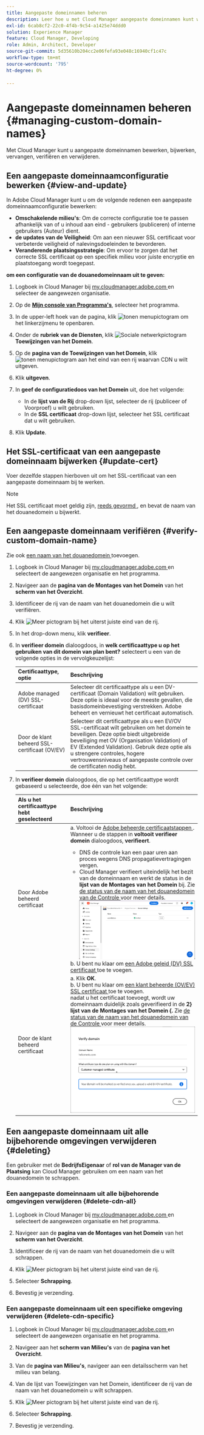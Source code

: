 ```yaml
---
title: Aangepaste domeinnamen beheren
description: Leer hoe u met Cloud Manager aangepaste domeinnamen kunt weergeven, bijwerken, vervangen en verwijderen.
exl-id: 6cab8cf2-22c0-4f4b-9c54-a1425e74ddd0
solution: Experience Manager
feature: Cloud Manager, Developing
role: Admin, Architect, Developer
source-git-commit: 5d35610b204cc2e06fefa93e048c16940cf1c47c
workflow-type: tm+mt
source-wordcount: '795'
ht-degree: 0%

---
```



# Aangepaste domeinnamen beheren {#managing-custom-domain-names}

Met Cloud Manager kunt u aangepaste domeinnamen bewerken, bijwerken, vervangen, verifiëren en verwijderen.

## Een aangepaste domeinnaamconfiguratie bewerken {#view-and-update}

In Adobe Cloud Manager kunt u om de volgende redenen een aangepaste domeinnaamconfiguratie bewerken:

* **Omschakelende milieu&#39;s**: Om de correcte configuratie toe te passen afhankelijk van of u inhoud aan eind - gebruikers (publiceren) of interne gebruikers (Auteur) dient.
* **de updates van de Veiligheid**: Om aan een nieuwer SSL certificaat voor verbeterde veiligheid of nalevingsdoeleinden te bevorderen.
* **Veranderende plaatsingsstrategie**: Om ervoor te zorgen dat het correcte SSL certificaat op een specifiek milieu voor juiste encryptie en plaatstoegang wordt toegepast.

**om een configuratie van de douanedomeinnaam uit te geven:**

1. Logboek in Cloud Manager bij [ my.cloudmanager.adobe.com ](https://my.cloudmanager.adobe.com/) en selecteer de aangewezen organisatie.

1. Op de **[Mijn console van Programma&#39;s](/help/implementing/cloud-manager/navigation.md#my-programs)**, selecteer het programma.

1. In de upper-left hoek van de pagina, klik ![ tonen menupictogram ](https://spectrum.adobe.com/static/icons/workflow_18/Smock_ShowMenu_18_N.svg) om het linkerzijmenu te openbaren.

1. Onder de **rubriek van de Diensten**, klik ![ Sociale netwerkpictogram ](https://spectrum.adobe.com/static/icons/workflow_18/Smock_SocialNetwork_18_N.svg) **Toewijzingen van het Domein**.

1. Op de **pagina van de Toewijzingen van het Domein**, klik ![ tonen menupictogram ](https://spectrum.adobe.com/static/icons/workflow_18/Smock_More_18_N.svg) aan het eind van een rij waarvan CDN u wilt uitgeven.

1. Klik **uitgeven**.

1. In **geef de configuratiedoos van het Domein** uit, doe het volgende:

   * In de **lijst van de Rij** drop-down lijst, selecteer de rij (publiceer of Voorproef) u wilt gebruiken.
   * In de **SSL certificaat** drop-down lijst, selecteer het SSL certificaat dat u wilt gebruiken.

1. Klik **Update**.


## Het SSL-certificaat van een aangepaste domeinnaam bijwerken {#update-cert}

Voer dezelfde stappen hierboven uit om het SSL-certificaat van een aangepaste domeinnaam bij te werken.

>[!NOTE]
>
>Het SSL certificaat moet geldig zijn, [ reeds gevormd ](/help/implementing/cloud-manager/managing-ssl-certifications/introduction-to-ssl-certificates.md), en bevat de naam van het douanedomein u bijwerkt.


## Een aangepaste domeinnaam verifiëren {#verify-custom-domain-name}

Zie ook [ een naam van het douanedomein ](/help/implementing/cloud-manager/custom-domain-names/add-custom-domain-name.md) toevoegen.

1. Logboek in Cloud Manager bij [ my.cloudmanager.adobe.com ](https://my.cloudmanager.adobe.com/) en selecteert de aangewezen organisatie en het programma.

1. Navigeer aan de **pagina van de Montages van het Domein** van het **scherm van het Overzicht**.

1. Identificeer de rij van de naam van het douanedomein die u wilt verifiëren.

1. Klik ![ Meer pictogram ](https://spectrum.adobe.com/static/icons/workflow_18/Smock_More_18_N.svg) bij het uiterst juiste eind van de rij.

1. In het drop-down menu, klik **verifieer**.

1. In **verifieer domein** dialoogdoos, in **welk certificaattype u op het gebruiken van dit domein van plan bent?** selecteert u een van de volgende opties in de vervolgkeuzelijst:

   | Certificaattype, optie | Beschrijving |
   | --- | --- |
   | Adobe managed (DV) SSL-certificaat | Selecteer dit certificaattype als u een DV-certificaat (Domain Validation) wilt gebruiken. Deze optie is ideaal voor de meeste gevallen, die basisdomeinbevestiging verstrekken. Adobe beheert en vernieuwt het certificaat automatisch. |
   | Door de klant beheerd SSL-certificaat (OV/EV) | Selecteer dit certificaattype als u een EV/OV SSL-certificaat wilt gebruiken om het domein te beveiligen. Deze optie biedt uitgebreide beveiliging met OV (Organisation Validation) of EV (Extended Validation). Gebruik deze optie als u strengere controles, hogere vertrouwensniveaus of aangepaste controle over de certificaten nodig hebt. |

1. In **verifieer domein** dialoogdoos, die op het certificaattype wordt gebaseerd u selecteerde, doe één van het volgende:

   | Als u het certificaattype hebt geselecteerd | Beschrijving |
   | --- | ---  |
   | Door Adobe beheerd certificaat | a. Voltooi de [ Adobe beheerde certificaatstappen ](/help/implementing/cloud-manager/custom-domain-names/add-custom-domain-name.md#adobe-managed-cert-steps). Wanneer u de stappen in **voltooit verifieer domein** dialoogdoos, **verifieert**.<ul><li>DNS de controle kan een paar uren aan proces wegens DNS propagatievertragingen vergen.</li><li>Cloud Manager verifieert uiteindelijk het bezit van de domeinnaam en werkt de status in de **lijst van de Montages van het Domein** bij. Zie [ de status van de naam van het douanedomein van de Controle ](/help/implementing/cloud-manager/custom-domain-names/check-domain-name-status.md) voor meer details.</li>![ verifieer domeinstatus ](/help/implementing/cloud-manager/assets/domain-settings-verified.png)</li></ul>b. U bent nu klaar om [ een Adobe geleid (DV) SSL certificaat ](/help/implementing/cloud-manager/managing-ssl-certifications/add-ssl-certificate.md#add-adobe-managed-ssl-cert) toe te voegen.</li></ul> |
   | Door de klant beheerd certificaat | a. Klik **OK**.<br> b. U bent nu klaar om [ een klant beheerde (OV/EV) SSL certificaat ](/help/implementing/cloud-manager/managing-ssl-certifications/add-ssl-certificate.md#add-customer-managed-ssl-cert) toe te voegen.<br> nadat u het certificaat toevoegt, wordt uw domeinnaam duidelijk zoals geverifieerd in de **2} lijst van de Montages van het Domein {.** Zie [ de status van de naam van het douanedomein van de Controle ](/help/implementing/cloud-manager/custom-domain-names/check-domain-name-status.md) voor meer details.</li></ul><br>![ verifieer domein voor een klant beheerd EV/OV- certificaat ](/help/implementing/cloud-manager/assets/verify-domain-customer-managed-step.png) |


## Een aangepaste domeinnaam uit alle bijbehorende omgevingen verwijderen {#deleting}

Een gebruiker met de **BedrijfsEigenaar** of **rol van de Manager van de Plaatsing** kan Cloud Manager gebruiken om een naam van het douanedomein te schrappen.

### Een aangepaste domeinnaam uit alle bijbehorende omgevingen verwijderen {#delete-cdn-all}

1. Logboek in Cloud Manager bij [ my.cloudmanager.adobe.com ](https://my.cloudmanager.adobe.com/) en selecteert de aangewezen organisatie en het programma.

1. Navigeer aan de **pagina van de Montages van het Domein** van het **scherm van het Overzicht**.

1. Identificeer de rij van de naam van het douanedomein die u wilt schrappen.

1. Klik ![ Meer pictogram ](https://spectrum.adobe.com/static/icons/workflow_18/Smock_More_18_N.svg) bij het uiterst juiste eind van de rij.

1. Selecteer **Schrapping**.

1. Bevestig je verzending.


### Een aangepaste domeinnaam uit een specifieke omgeving verwijderen {#delete-cdn-specific}

1. Logboek in Cloud Manager bij [ my.cloudmanager.adobe.com ](https://my.cloudmanager.adobe.com/) en selecteert de aangewezen organisatie en het programma.

1. Navigeer aan het **scherm van Milieu&#39;s** van de **pagina van het Overzicht**.

1. Van de **pagina van Milieu&#39;s**, navigeer aan een detailsscherm van het milieu van belang.

1. Van de lijst van Toewijzingen van het Domein, identificeer de rij van de naam van het douanedomein u wilt schrappen.

1. Klik ![ Meer pictogram ](https://spectrum.adobe.com/static/icons/workflow_18/Smock_More_18_N.svg) bij het uiterst juiste eind van de rij.

1. Selecteer **Schrapping**.

1. Bevestig je verzending.
